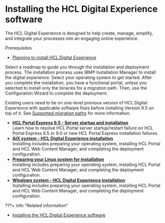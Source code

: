 # Installing the HCL Digital Experience software

The HCL Digital Experience is designed to help create, manage, simplify, and integrate your processes into an engaging online experience.

Prerequisites
-   [Planning to install HCL Digital Experience](../../../../get_started/plan_deployment/traditional_deployment/index.md)

Select a roadmap to guide you through the installation and deployment process. The installation process uses IBM® Installation Manager to install the digital experience. Select your operating system to get started. After you complete the installation, you have a functional portal, unless you selected to install only the binaries for a migration path. Then, use the Configuration Wizard to complete the deployment.

Existing users need to be on one-level previous version of HCL Digital Experience with applicable software fixes before installing Version 9.5 on top of it. See [Supported migration paths](../../../../deployment/manage/migrate/planning_migration/mig_plan_supported_paths.md) for more information.

-   **[HCL Portal Express 9.5 - Server startup and installation](inst_portal_express_95.md)**  
Learn how to resolve HCL Portal server startup/restart failure on HCL Portal Express 8.5 or 9.0 or new HCL Portal Express installation failures.
-   **[AIX system - HCL Digital Experience installation](../installing_dx/aix/index.md)**  
Installing includes preparing your operating system, installing HCL Portal and HCL Web Content Manager, and completing the deployment configuration.
-   **[Preparing your Linux system for installation](../installing_dx/linux/index.md)**  
Installing includes preparing your operating system, installing HCL Portal and HCL Web Content Manager, and completing the deployment configuration.
-   **[Windows system - HCL Digital Experience installation](../installing_dx/windows/index.md)**  
Installing includes preparing your operating system, installing HCL Portal and HCL Web Content Manager, and completing the deployment configuration.




???+ info "Related information"  
-   [Installing the HCL Digital Experience software](../../../../deployment/install/traditional/installing_dx/index.md)

